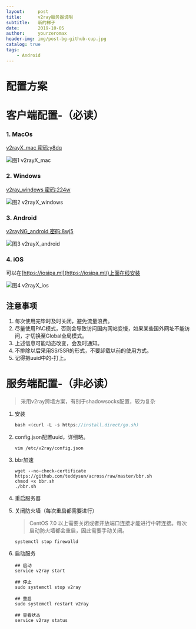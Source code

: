 ```yaml
---
layout:     post
title:      v2ray服务器说明
subtitle:   新的梯子
date:       2019-10-05
author:     yourzeromax
header-img: img/post-bg-github-cup.jpg
catalog: true
tags:
    - Android
---
```


# 配置方案

# 客户端配置-（必读）

### 1. MacOs

[v2rayX_mac 密码:y8dq](https://pan.baidu.com/s/1fIuCCw8lSY3xIIKu1YDjmA)

![图1 v2rayX_mac](https://raw.githubusercontent.com/yourzeromax/yourzeromax.github.io/master/img/20191005/v2ray_mac.png)



### 2. Windows

[v2ray_windows 密码:224w](https://pan.baidu.com/s/19p0uTrPpVYALo3_1JaR8sA)

![图2 v2rayX_windows](https://raw.githubusercontent.com/yourzeromax/yourzeromax.github.io/master/img/20191005/v2ray_windows.jpg)


### 3. Android

[v2rayNG_android 密码:8wj5](https://pan.baidu.com/s/1J-VeAj1vSQQaV9yJb4_5MA)

![图3 v2rayX_android](https://raw.githubusercontent.com/yourzeromax/yourzeromax.github.io/master/img/20191005/v2ray_android.jpg)

### 4. iOS

可以在[https://iosipa.ml](https://iosipa.ml/)上面在线安装

![图4 v2rayX_ios](https://raw.githubusercontent.com/yourzeromax/yourzeromax.github.io/master/img/20191005/v2ray_ios.png)

## 注意事项

1. 每次使用完毕时及时关闭，避免流量浪费。
2. 尽量使用PAC模式，否则会导致访问国内网站变慢，如果某些国外网址不能访问，才切换至Global全局模式。
3. 上述信息可能动态改变，会及时通知。
4. 不排除以后采用SS/SSR的形式，不要卸载以前的使用方式。
5. 记得把uuid中的-打上。

# 服务端配置-（非必读）

> 采用v2ray跨墙方案，有别于shadowsocks配置，较为复杂

1. 安装

   ```java
   bash <(curl -L -s https://install.direct/go.sh)
   ```

2. config.json配置uuid，详细略。

   ```shell
   vim /etc/v2ray/config.json
   ```

3. bbr加速

   ```shell
   wget --no-check-certificate https://github.com/teddysun/across/raw/master/bbr.sh
   chmod +x bbr.sh
   ./bbr.sh
   ```

4. 重启服务器

5. 关闭防火墙（每次重启都需要进行）

   > CentOS 7.0 以上需要关闭或者开放端口连接才能进行中转连接。每次启动防火墙都会重启，因此需要手动关闭。

   ```shell
   systemctl stop firewalld
   ```

6. 启动服务

   ```shell
   ## 启动
   service v2ray start
   
   ## 停止
   sudo systemctl stop v2ray
   
   ## 重启
   sudo systemctl restart v2ray
   
   ## 查看状态
   service v2ray status
   ```

   
